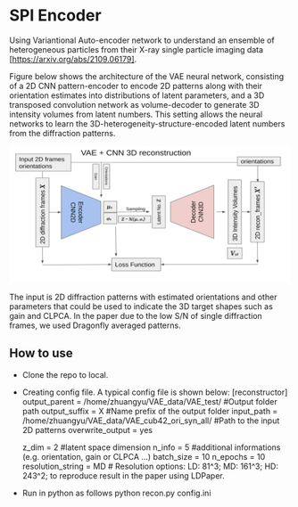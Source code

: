 # SPI Encoder
Using Variantional Auto-encoder network to understand an ensemble of heterogeneous particles from their X-ray single particle imaging data [https://arxiv.org/abs/2109.06179].

Figure below shows the architecture of the VAE neural network, consisting of a 2D CNN pattern-encoder to encode 2D patterns along with their orientation estimates into distributions of latent parameters, and a 3D transposed convolution network as volume-decoder to generate 3D intensity volumes from latent numbers. This setting allows the neural networks to learn the 3D-heterogeneity-structure-encoded latent numbers from the diffraction patterns.

![plot](https://github.com/Yulong-Zhuang/3Dvolume_recon_for_FEL_single_particel_imaging/blob/main/appendix/VAE_structure.png)

The input is 2D diffraction patterns with estimated orientations and other parameters that could be used to indicate the 3D target shapes such as gain and CLPCA.
In the paper due to the low S/N of single diffraction frames, we used Dragonfly averaged patterns.
 
## How to use
 * Clone the repo to local.
 * Creating config file.
A typical config file is shown below:
   [reconstructor]
   output_parent = /home/zhuangyu/VAE_data/VAE_test/                     #Output folder path
   output_suffix = X                                                     #Name prefix of the output folder
   input_path = /home/zhuangyu/VAE_data/VAE_cub42_ori_syn_all/           #Path to the input 2D patterns
   overwrite_output = yes                                              
 
   z_dim = 2                                                             #latent space dimension
   n_info = 5                                                            #additional informations (e.g. orientation, gain or CLPCA ...)
   batch_size = 10
   n_epochs = 10
   resolution_string = MD                                                # Resolution options: LD: 81^3; MD: 161^3; HD: 243^2; to reproduce result in the paper using LDPaper.

 * Run in python as follows
   python recon.py config.ini
 
